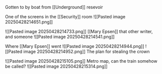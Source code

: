 Gotten to by boat from [[Underground]] resevoir


One of the screens in the [[Security]] room
![[Pasted image 20250428214651.png]]

![[Pasted image 20250428214733.png]]
[[Mary Epsen]] that other writer, and someone
![[Pasted image 20250428214541.png]]

Where [[Mary Epsen]] went
![[Pasted image 20250428214944.png]]
![[Pasted image 20250428214952.png]]
The plan for stealing the crown

![[Pasted image 20250428215105.png]]
Metro map, can the train somehow be called?
![[Pasted image 20250428215314.png]]
